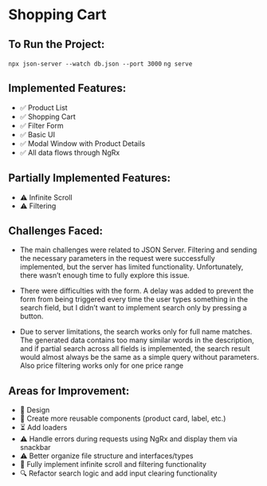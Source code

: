 # Shopping Cart

## To Run the Project:

`npx json-server --watch db.json --port 3000`
`ng serve`

## Implemented Features:

- ✅ Product List
- ✅ Shopping Cart
- ✅ Filter Form
- ✅ Basic UI
- ✅ Modal Window with Product Details
- ✅ All data flows through NgRx

## Partially Implemented Features:

- ⚠️ Infinite Scroll
- ⚠️ Filtering

## Challenges Faced:

- The main challenges were related to JSON Server. Filtering and sending the necessary parameters in the request were successfully implemented, but the server has limited functionality. Unfortunately, there wasn’t enough time to fully explore this issue.

- There were difficulties with the form. A delay was added to prevent the form from being triggered every time the user types something in the search field, but I didn’t want to implement search only by pressing a button.

- Due to server limitations, the search works only for full name matches. The generated data contains too many similar words in the description, and if partial search across all fields is implemented, the search result would almost always be the same as a simple query without parameters. Also price filtering works only for one price range

## Areas for Improvement:

- 🎨 Design
- 🔁 Create more reusable components (product card, label, etc.)
- ⏳ Add loaders
- ⚠️ Handle errors during requests using NgRx and display them via snackbar
- ⚠️ Better organize file structure and interfaces/types
- 🔄 Fully implement infinite scroll and filtering functionality
- 🔍 Refactor search logic and add input clearing functionality
